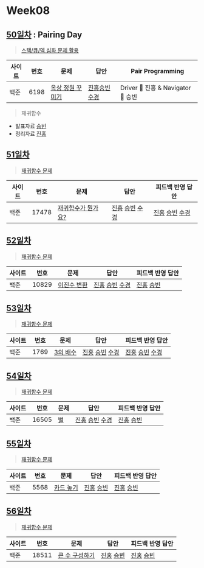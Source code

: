 # Week08

## [50일차](Day50) : Pairing Day

> [스택/큐/덱 심화 문제 활용](https://www.acmicpc.net/group/workbook/view/9797/30521)

| 사이트 | 번호 | 문제                 | 답안                | Pair Programming    |
| ------ | ---- | -------------------- | ------------------- | ------------------- |
| 백준   | 6198 | [옥상 정원 꾸미기](https://www.acmicpc.net/problem/6198) | [진홍승빈](Day50/bj6198_kjhwsb.java) [수경](https://github.com/sukyeongh/Algorithm/blob/master/20210421/bj6198_hsk.js) | Driver 🚗 진홍 & Navigator 🧭 승빈 |

> 재귀함수
* 발표자료 [승빈](reference/wsb.pdf)
* 정리자료 [진홍](reference/kjh.pdf)

## [51일차](Day51)

> [재귀함수 문제](https://www.acmicpc.net/group/workbook/view/9797/30524)

| 사이트 | 번호 | 문제                 | 답안                | 피드백 반영 답안    |
| ------ | ---- | -------------------- | ------------------- | ------------------- |
| 백준   | 17478    | [재귀함수가 뭔가요?](https://www.acmicpc.net/problem/17478) | [진홍](Day51/bj17478_kjh.java) [승빈](Day51/bj17478_wsb.java) [수경](https://github.com/sukyeongh/Algorithm/blob/master/20210423/bj17478_hsk.js)| [진홍](Day51/bj17478_kjh.java) [승빈](Day51/bj17478_wsb.java) [수경](https://github.com/sukyeongh/Algorithm/blob/master/20210423/bj17478_hsk%20_fb.js)|

## [52일차](Day52)

> [재귀함수 문제](https://www.acmicpc.net/group/workbook/view/9797/30607)

| 사이트 | 번호 | 문제                 | 답안                | 피드백 반영 답안    |
| ------ | ---- | -------------------- | ------------------- | ------------------- |
| 백준   | 10829 | [이진수 변환](https://www.acmicpc.net/problem/10829) | [진홍](Day52/bj10829_kjh.java) [승빈](Day52/bj10829_wsb.java) [수경](https://github.com/sukyeongh/Algorithm/blob/master/20210422/bj10829_hsk.js) | [진홍](Day52/bj10829_kjh.java) [승빈](Day52/bj10829_wsb_fb.java) |

## [53일차](Day53)

> [재귀함수 문제](https://www.acmicpc.net/group/workbook/view/9797/30631)

| 사이트 | 번호 | 문제                 | 답안                | 피드백 반영 답안    |
| ------ | ---- | -------------------- | ------------------- | ------------------- |
| 백준   | 1769    | [3의 배수](https://www.acmicpc.net/problem/1769) | [진홍](Day53/bj1769_kjh.java) [승빈](Day53/bj1769_wsb.java) [수경](https://github.com/sukyeongh/Algorithm/blob/master/20210424/bj1769_hsk.js) | [진홍](Day53/bj1769_kjh.java) [승빈](Day53/bj1769_wsb_fb.java) [수경](https://github.com/sukyeongh/Algorithm/blob/master/20210424/bj1769_hsk_fb.js)|

## [54일차](Day54)

> [재귀함수 문제](https://www.acmicpc.net/group/workbook/view/9797/30701)

| 사이트 | 번호 | 문제                 | 답안                | 피드백 반영 답안    |
| ------ | ---- | -------------------- | ------------------- | ------------------- |
| 백준   | 16505 | [별](https://www.acmicpc.net/problem/16505) | [진홍](Day54/bj16505_kjh.java) [승빈](Day54/bj16505_wsb.java) [수경](https://github.com/sukyeongh/Algorithm/blob/master/20210425/bj16505_hsk.js) | [진홍](Day54/bj16505_kjh_fb.java) [승빈](Day54/bj16505_wsb.java) |

## [55일차](Day55)

> [재귀함수 문제](https://www.acmicpc.net/group/workbook/view/9797/30720)

| 사이트 | 번호 | 문제                 | 답안                | 피드백 반영 답안    |
| ------ | ---- | -------------------- | ------------------- | ------------------- |
| 백준   | 5568    | [카드 놓기](https://www.acmicpc.net/problem/5568) | [진홍](Day55/bj5568_kjh.java) [승빈](Day55/bj5568_wsb.java) | [진홍](Day55/bj5568_kjh_fb.java) [승빈](Day55/bj5568_wsb_fb.java) |

## [56일차](Day56)

> [재귀함수 문제](https://www.acmicpc.net/group/workbook/view/9797/30751)

| 사이트 | 번호 | 문제                 | 답안                | 피드백 반영 답안    |
| ------ | ---- | -------------------- | ------------------- | ------------------- |
| 백준   | 18511 | [큰 수 구성하기](https://www.acmicpc.net/problem/18511) | [진홍](Day56/bj18511_kjh.java) [승빈](Day56/bj18511_wsb.java) | [진홍](Day56/bj18511_kjh_fb.java) [승빈](Day56/bj18511_wsb_fb.java) |

